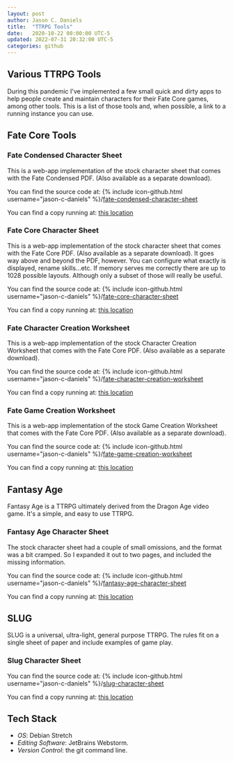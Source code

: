 ```yaml
---
layout: post
author: Jason C. Daniels
title:  "TTRPG Tools"
date:   2020-10-22 00:00:00 UTC-5
updated: 2022-07-31 20:32:00 UTC-5
categories: github
---
```

## Various TTRPG Tools
During this pandemic I've implemented a few small quick and dirty apps to help people create and maintain
characters for their Fate Core games, among other tools. This is a list of those tools and, when possible, 
a link to a running instance you can use.

## Fate Core Tools
### Fate Condensed Character Sheet
This is a web-app implementation of the stock character sheet that comes with the Fate Condensed PDF. (Also 
available as a separate download).

You can find the source code at:
{% include icon-github.html username="jason-c-daniels" %}/[fate-condensed-character-sheet](https://github.com/jason-c-daniels/fate-condensed-character-sheet/)

You can find a copy running at: [this location](https://jason-c-daniels.github.io/fate-condensed-character-sheet/)

### Fate Core Character Sheet
This is a web-app implementation of the stock character sheet that comes with the Fate Core PDF. (Also 
available as a separate download). It goes way above and beyond the PDF, however. You can configure what exactly
is displayed, rename skills...etc. If memory serves me correctly there are up to 1028 possible layouts. Although 
only a subset of those will really be useful.

You can find the source code at:
{% include icon-github.html username="jason-c-daniels" %}/[fate-core-character-sheet](https://github.com/jason-c-daniels/fate-core-character-sheet/)

You can find a copy running at: [this location](https://jason-c-daniels.github.io/fate-core-character-sheet/)

### Fate Character Creation Worksheet
This is a web-app implementation of the stock Character Creation Worksheet that comes with the Fate Core PDF. (Also 
available as a separate download).

You can find the source code at:
{% include icon-github.html username="jason-c-daniels" %}/[fate-character-creation-worksheet](https://github.com/jason-c-daniels/fate-character-creation-worksheet/)

You can find a copy running at: [this location](https://jason-c-daniels.github.io/fate-character-creation-worksheet/)

### Fate Game Creation Worksheet
This is a web-app implementation of the stock Game Creation Worksheet that comes with the Fate Core PDF. (Also 
available as a separate download).

You can find the source code at:
{% include icon-github.html username="jason-c-daniels" %}/[fate-game-creation-worksheet](https://github.com/jason-c-daniels/fate-game-creation-worksheet/)

You can find a copy running at: [this location](https://jason-c-daniels.github.io/fate-game-creation-worksheet/)

## Fantasy Age
Fantasy Age is a TTRPG ultimately derived from the Dragon Age video game. It's a simple, and easy to use
TTRPG.

### Fantasy Age Character Sheet
The stock character sheet had a couple of small omissions, and the format was a bit cramped. So I expanded it out
to two pages, and included the missing information.

You can find the source code at:
{% include icon-github.html username="jason-c-daniels" %}/[fantasy-age-character-sheet](https://github.com/jason-c-daniels/fantasy-age-character-sheet/)

You can find a copy running at: [this location](https://jason-c-daniels.github.io/fantasy-age-character-sheet/)

## SLUG
SLUG is a universal, ultra-light, general purpose TTRPG. The rules fit on a single sheet of paper and include
examples of game play.

### Slug Character Sheet
You can find the source code at:
{% include icon-github.html username="jason-c-daniels" %}/[slug-character-sheet](https://github.com/jason-c-daniels/slug-character-sheet/)

You can find a copy running at: [this location](https://jason-c-daniels.github.io/slug-character-sheet/)



## Tech Stack
* *OS*: Debian Stretch
* *Editing Software*: JetBrains Webstorm.
* *Version Control*: the git command line.